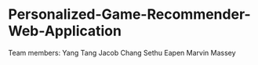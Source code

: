 # Personalized-Game-Recommender-Web-Application

Team members:
Yang Tang
Jacob Chang
Sethu Eapen
Marvin Massey
